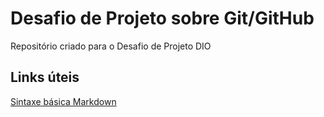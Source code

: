 # Desafio de Projeto sobre Git/GitHub
Repositório criado para o Desafio de Projeto DIO

## Links úteis
[Sintaxe básica Markdown](https://docs.pipz.com/central-de-ajuda/learning-center/guia-basico-de-markdown#open)
